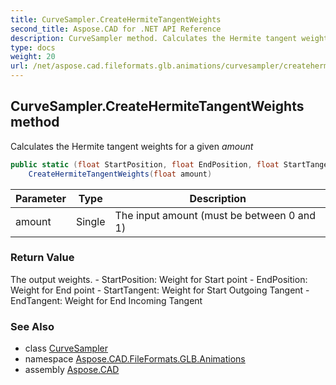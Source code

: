 ```yaml
---
title: CurveSampler.CreateHermiteTangentWeights
second_title: Aspose.CAD for .NET API Reference
description: CurveSampler method. Calculates the Hermite tangent weights for a given amount
type: docs
weight: 20
url: /net/aspose.cad.fileformats.glb.animations/curvesampler/createhermitetangentweights/
---
```

## CurveSampler.CreateHermiteTangentWeights method

Calculates the Hermite tangent weights for a given *amount*

```csharp
public static (float StartPosition, float EndPosition, float StartTangent, float EndTangent) 
    CreateHermiteTangentWeights(float amount)
```

| Parameter | Type | Description |
| --- | --- | --- |
| amount | Single | The input amount (must be between 0 and 1) |

### Return Value

The output weights. - StartPosition: Weight for Start point - EndPosition: Weight for End point - StartTangent: Weight for Start Outgoing Tangent - EndTangent: Weight for End Incoming Tangent

### See Also

* class [CurveSampler](../)
* namespace [Aspose.CAD.FileFormats.GLB.Animations](../../../aspose.cad.fileformats.glb.animations/)
* assembly [Aspose.CAD](../../../)


